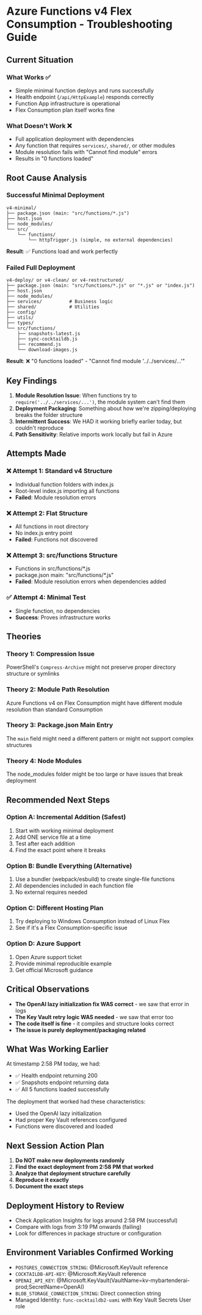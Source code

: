 # Azure Functions v4 Flex Consumption - Troubleshooting Guide

## Current Situation

### What Works ✅
- Simple minimal function deploys and runs successfully
- Health endpoint (`/api/HttpExample`) responds correctly
- Function App infrastructure is operational
- Flex Consumption plan itself works fine

### What Doesn't Work ❌
- Full application deployment with dependencies
- Any function that requires `services/`, `shared/`, or other modules
- Module resolution fails with "Cannot find module" errors
- Results in "0 functions loaded"

## Root Cause Analysis

### Successful Minimal Deployment
```
v4-minimal/
├── package.json (main: "src/functions/*.js")
├── host.json
├── node_modules/
└── src/
    └── functions/
        └── httpTrigger.js (simple, no external dependencies)
```

**Result**: ✅ Functions load and work perfectly

### Failed Full Deployment
```
v4-deploy/ or v4-clean/ or v4-restructured/
├── package.json (main: "src/functions/*.js" or "*.js" or "index.js")
├── host.json
├── node_modules/
├── services/          # Business logic
├── shared/            # Utilities
├── config/
├── utils/
├── types/
└── src/functions/
    ├── snapshots-latest.js
    ├── sync-cocktaildb.js
    ├── recommend.js
    └── download-images.js
```

**Result**: ❌ "0 functions loaded" - "Cannot find module '../../services/...'"

## Key Findings

1. **Module Resolution Issue**: When functions try to `require('../../services/...')`, the module system can't find them
2. **Deployment Packaging**: Something about how we're zipping/deploying breaks the folder structure
3. **Intermittent Success**: We HAD it working briefly earlier today, but couldn't reproduce
4. **Path Sensitivity**: Relative imports work locally but fail in Azure

## Attempts Made

### ❌ Attempt 1: Standard v4 Structure
- Individual function folders with index.js
- Root-level index.js importing all functions
- **Failed**: Module resolution errors

### ❌ Attempt 2: Flat Structure
- All functions in root directory
- No index.js entry point
- **Failed**: Functions not discovered

### ❌ Attempt 3: src/functions Structure
- Functions in src/functions/*.js
- package.json main: "src/functions/*.js"
- **Failed**: Module resolution errors when dependencies added

### ✅ Attempt 4: Minimal Test
- Single function, no dependencies
- **Success**: Proves infrastructure works

## Theories

### Theory 1: Compression Issue
PowerShell's `Compress-Archive` might not preserve proper directory structure or symlinks

### Theory 2: Module Path Resolution
Azure Functions v4 on Flex Consumption might have different module resolution than standard Consumption

### Theory 3: Package.json Main Entry
The `main` field might need a different pattern or might not support complex structures

### Theory 4: Node Modules
The node_modules folder might be too large or have issues that break deployment

## Recommended Next Steps

### Option A: Incremental Addition (Safest)
1. Start with working minimal deployment
2. Add ONE service file at a time
3. Test after each addition
4. Find the exact point where it breaks

### Option B: Bundle Everything (Alternative)
1. Use a bundler (webpack/esbuild) to create single-file functions
2. All dependencies included in each function file
3. No external requires needed

### Option C: Different Hosting Plan
1. Try deploying to Windows Consumption instead of Linux Flex
2. See if it's a Flex Consumption-specific issue

### Option D: Azure Support
1. Open Azure support ticket
2. Provide minimal reproducible example
3. Get official Microsoft guidance

## Critical Observations

- **The OpenAI lazy initialization fix WAS correct** - we saw that error in logs
- **The Key Vault retry logic WAS needed** - we saw that error too
- **The code itself is fine** - it compiles and structure looks correct
- **The issue is purely deployment/packaging related**

## What Was Working Earlier

At timestamp 2:58 PM today, we had:
- ✅ Health endpoint returning 200
- ✅ Snapshots endpoint returning data
- ✅ All 5 functions loaded successfully

The deployment that worked had these characteristics:
- Used the OpenAI lazy initialization
- Had proper Key Vault references configured
- Functions were discovered and loaded

## Next Session Action Plan

1. **Do NOT make new deployments randomly**
2. **Find the exact deployment from 2:58 PM that worked**
3. **Analyze that deployment structure carefully**
4. **Reproduce it exactly**
5. **Document the exact steps**

## Deployment History to Review

- Check Application Insights for logs around 2:58 PM (successful)
- Compare with logs from 3:19 PM onwards (failing)
- Look for differences in package structure or configuration

## Environment Variables Confirmed Working

- `POSTGRES_CONNECTION_STRING`: @Microsoft.KeyVault reference
- `COCKTAILDB-API-KEY`: @Microsoft.KeyVault reference  
- `OPENAI_API_KEY`: @Microsoft.KeyVault(VaultName=kv-mybartenderai-prod;SecretName=OpenAI)
- `BLOB_STORAGE_CONNECTION_STRING`: Direct connection string
- Managed Identity: `func-cocktaildb2-uami` with Key Vault Secrets User role

